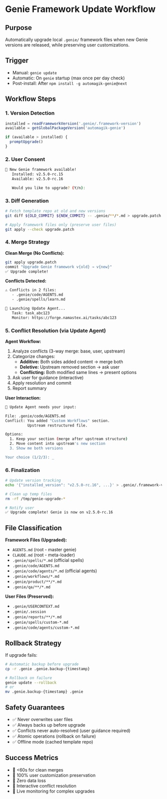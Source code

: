 # Genie Framework Update Workflow

## Purpose
Automatically upgrade local `.genie/` framework files when new Genie versions are released, while preserving user customizations.

## Trigger
- Manual: `genie update`
- Automatic: On `genie` startup (max once per day check)
- Post-install: After `npm install -g automagik-genie@next`

## Workflow Steps

### 1. Version Detection
```javascript
installed = readFrameworkVersion('.genie/.framework-version')
available = getGlobalPackageVersion('automagik-genie')

if (available > installed) {
  promptUpgrade()
}
```

### 2. User Consent
```bash
🔔 New Genie framework available!
   Installed: v2.5.0-rc.15
   Available: v2.5.0-rc.16

   Would you like to upgrade? (Y/n):
```

### 3. Diff Generation
```bash
# Fetch template repo at old and new versions
git diff ${OLD_COMMIT} ${NEW_COMMIT} -- .genie/**/*.md > upgrade.patch

# Apply framework files only (preserve user files)
git apply --check upgrade.patch
```

### 4. Merge Strategy

**Clean Merge (No Conflicts):**
```bash
git apply upgrade.patch
commit "Upgrade Genie framework v{old} → v{new}"
✅ Upgrade complete!
```

**Conflicts Detected:**
```bash
⚠️ Conflicts in 2 files:
   - .genie/code/AGENTS.md
   - .genie/spells/learn.md

🤖 Launching Update Agent...
   Task: task_abc123
   Monitor: https://forge.namastex.ai/tasks/abc123
```

### 5. Conflict Resolution (via Update Agent)

**Agent Workflow:**
1. Analyze conflicts (3-way merge: base, user, upstream)
2. Categorize changes:
   - **Additive:** Both sides added content → merge both
   - **Deletive:** Upstream removed section → ask user
   - **Conflicting:** Both modified same lines → present options
3. Ask user for guidance (interactive)
4. Apply resolution and commit
5. Report summary

**User Interaction:**
```bash
🤖 Update Agent needs your input:

File: .genie/code/AGENTS.md
Conflict: You added "Custom Workflows" section.
          Upstream restructured file.

Options:
  1. Keep your section (merge after upstream structure)
  2. Move content into upstream's new section
  3. Show me both versions

Your choice (1/2/3): _
```

### 6. Finalization
```bash
# Update version tracking
echo '{"installed_version": "v2.5.0-rc.16", ...}' > .genie/.framework-version

# Clean up temp files
rm -rf /tmp/genie-upgrade-*

# Notify user
✅ Upgrade complete! Genie is now on v2.5.0-rc.16
```

## File Classification

**Framework Files (Upgraded):**
- `AGENTS.md` (root - master genie)
- `CLAUDE.md` (root - meta-loader)
- `.genie/spells/*.md` (official spells)
- `.genie/code/AGENTS.md`
- `.genie/code/agents/*.md` (official agents)
- `.genie/workflows/*.md`
- `.genie/product/**/*.md`
- `.genie/qa/**/*.md`

**User Files (Preserved):**
- `.genie/USERCONTEXT.md`
- `.genie/.session`
- `.genie/reports/**/*.md`
- `.genie/spells/custom-*.md`
- `.genie/code/agents/custom-*.md`

## Rollback Strategy

If upgrade fails:
```bash
# Automatic backup before upgrade
cp -r .genie .genie.backup-{timestamp}

# Rollback on failure
genie update --rollback
# or
mv .genie.backup-{timestamp} .genie
```

## Safety Guarantees

- ✅ Never overwrites user files
- ✅ Always backs up before upgrade
- ✅ Conflicts never auto-resolved (user guidance required)
- ✅ Atomic operations (rollback on failure)
- ✅ Offline mode (cached template repo)

## Success Metrics

- 🎯 <60s for clean merges
- 🎯 100% user customization preservation
- 🎯 Zero data loss
- 🎯 Interactive conflict resolution
- 🎯 Live monitoring for complex upgrades

